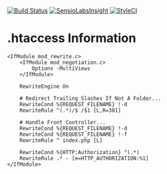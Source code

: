 [![Build Status](https://img.shields.io/travis/bkintanar/HRis/api/develop.svg?style=flat-square)](https://travis-ci.org/bkintanar/HRis) [![SensioLabsInsight](https://img.shields.io/sensiolabs/i/76b2c9fd-06e0-4fbc-a325-f76eab8cfb34.svg?style=flat-square)](https://insight.sensiolabs.com/projects/76b2c9fd-06e0-4fbc-a325-f76eab8cfb34) [![StyleCI](https://styleci.io/repos/29657205/shield)](https://styleci.io/repos/29657205)

# .htaccess Information

```
<IfModule mod_rewrite.c>
    <IfModule mod_negotiation.c>
        Options -MultiViews
    </IfModule>

    RewriteEngine On

    # Redirect Trailing Slashes If Not A Folder...
    RewriteCond %{REQUEST_FILENAME} !-d
    RewriteRule ^(.*)/$ /$1 [L,R=301]

    # Handle Front Controller...
    RewriteCond %{REQUEST_FILENAME} !-d
    RewriteCond %{REQUEST_FILENAME} !-f
    RewriteRule ^ index.php [L]

    RewriteCond %{HTTP:Authorization} ^(.*)
    RewriteRule .* - [e=HTTP_AUTHORIZATION:%1]
</IfModule>
```
